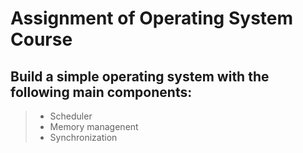 # Assignment of Operating System Course

## Build a simple operating system with the following main components:
> * Scheduler
> * Memory managenent
> * Synchronization
